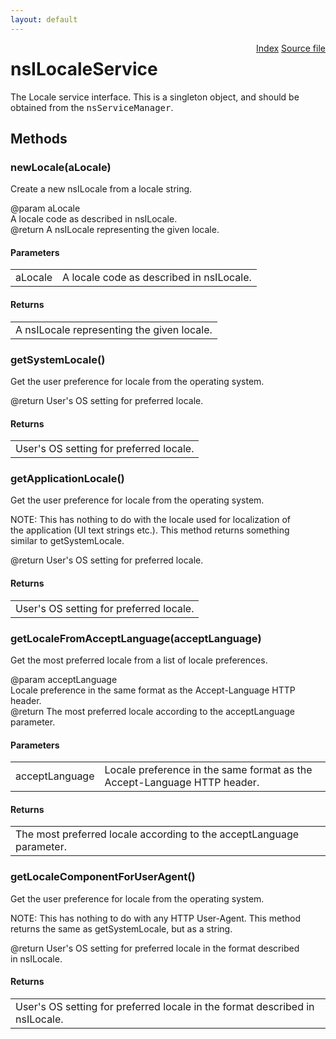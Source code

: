 ```yaml
---
layout: default
---
```

<div class='links' style='float:right'><a href="../index.html">Index</a>
<a href="http://dxr.mozilla.org/mozilla-central/source/intl/locale/nsILocaleService.idl">Source file</a>
</div>

# nsILocaleService #
  
The Locale service interface. This is a singleton object, and should be  
obtained from the <tt>nsServiceManager</tt>.  
  

## Methods ##

### newLocale(aLocale) ###
  
Create a new nsILocale from a locale string.  
  
@param aLocale  
       A locale code as described in nsILocale.  
@return A nsILocale representing the given locale.  
  

#### Parameters ####

<table>

<tr>
<td>aLocale</td>
<td>       A locale code as described in nsILocale.  
</td>
</tr>

</table>

#### Returns ####

<table>

<tr>
<td>A nsILocale representing the given locale.  
</td>
</tr>

</table>

### getSystemLocale() ###
  
Get the user preference for locale from the operating system.  
  
@return User's OS setting for preferred locale.  
  

#### Returns ####

<table>

<tr>
<td>User's OS setting for preferred locale.  
</td>
</tr>

</table>

### getApplicationLocale() ###
  
Get the user preference for locale from the operating system.  
  
NOTE: This has nothing to do with the locale used for localization of  
the application (UI text strings etc.). This method returns something  
similar to getSystemLocale.  
  
@return User's OS setting for preferred locale.  
  

#### Returns ####

<table>

<tr>
<td>User's OS setting for preferred locale.  
</td>
</tr>

</table>

### getLocaleFromAcceptLanguage(acceptLanguage) ###
  
Get the most preferred locale from a list of locale preferences.  
  
@param acceptLanguage  
       Locale preference in the same format as the Accept-Language HTTP  
       header.  
@return The most preferred locale according to the acceptLanguage  
        parameter.  
  

#### Parameters ####

<table>

<tr>
<td>acceptLanguage</td>
<td>       Locale preference in the same format as the Accept-Language HTTP  
       header.  
</td>
</tr>

</table>

#### Returns ####

<table>

<tr>
<td>The most preferred locale according to the acceptLanguage  
        parameter.  
</td>
</tr>

</table>

### getLocaleComponentForUserAgent() ###
  
Get the user preference for locale from the operating system.  
  
NOTE: This has nothing to do with any HTTP User-Agent. This method  
returns the same as getSystemLocale, but as a string.  
  
@return User's OS setting for preferred locale in the format described  
        in nsILocale.  
  

#### Returns ####

<table>

<tr>
<td>User's OS setting for preferred locale in the format described  
        in nsILocale.  
</td>
</tr>

</table>
